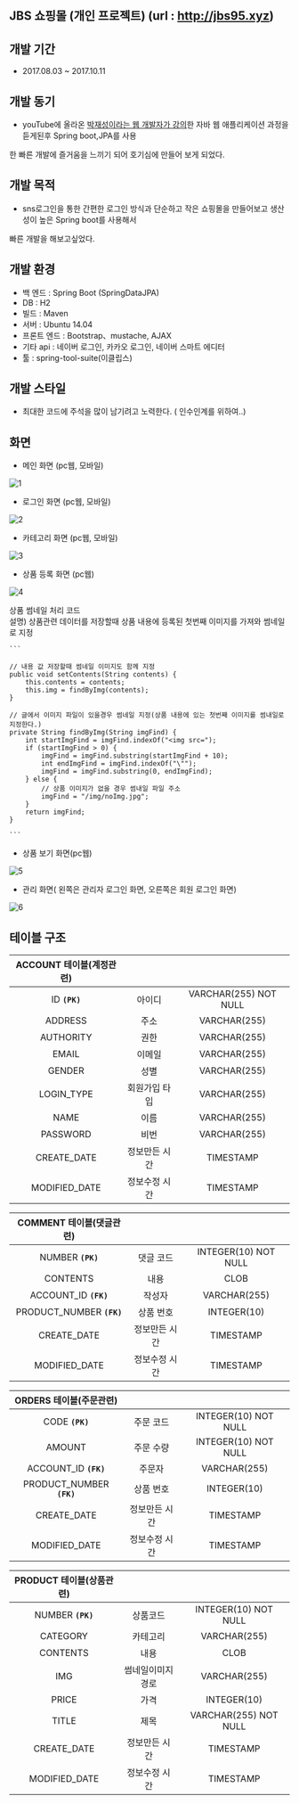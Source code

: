 

## JBS 쇼핑몰 (개인 프로젝트) (url : http://jbs95.xyz)

## 개발 기간 
* 2017.08.03 ~ 2017.10.11

## 개발 동기 
* youTube에 올라온 [박재성이라는 웹 개발자가 강의]( https://www.youtube.com/watch?v=JUKehW-c484&index=1&list=PLqaSEyuwXkSppQAjwjXZgKkjWbFoUdNXC)한 자바 웹 애플리케이션 과정을 듣게된후 Spring boot,JPA를 사용

한 빠른 개발에 즐거움을 느끼기 되어 호기심에 만들어 보게 되었다.

## 개발 목적 
* sns로그인을 통한 간편한 로그인 방식과 단순하고 작은 쇼핑몰을 만들어보고 생산성이 높은 Spring boot를 사용해서 

빠른 개발을 해보고싶었다.

## 개발 환경
* 백 엔드 : Spring Boot (SpringDataJPA)
* DB 	 : H2 
* 빌드	 : Maven
* 서버	 : Ubuntu 14.04
* 프론트 엔드 : Bootstrap、mustache, AJAX
* 기타 api : 네이버 로그인, 카카오 로그인, 네이버 스마트 에디터
* 툴 : spring-tool-suite(이클립스)

## 개발 스타일
* 최대한 코드에 주석을 많이 남기려고 노력한다. ( 인수인계를 위하여..)

## 화면
* 메인 화면 (pc웹, 모바일)

![1](http://postfiles12.naver.net/MjAxNzEwMTZfMTc0/MDAxNTA4MTYzMjc5NzY2.6ou7zFsyVdgboL4GD5HImyq8BCTrftIq9e3xsnlBj9Ag.6FNabfqnDIjYDY0-enzVZmRtvVSESI7VAQpJeJ3X92og.JPEG.awef5643f/1.1.JPG?type=w1)

* 로그인 화면 (pc웹, 모바일)

![2](http://postfiles13.naver.net/MjAxNzEwMTZfNiAg/MDAxNTA4MTYzMjgwMDAx.HuNY_-ktHg6LTj1UX1RBXOYqysIZXKoks652qys92kwg.4ueUNZnl_3cktqcZd20XCJmyESgmCb3QLP3qpEuINtMg.JPEG.awef5643f/3.JPG?type=w1)

* 카테고리 화면 (pc웹, 모바일)

![3](http://postfiles5.naver.net/MjAxNzEwMTZfNjIg/MDAxNTA4MTY1NzYyMjY4.W1u1Yy5bXYDA0yiFKF0evUEghH2bqPc7Vtkwxb_Su5Ig.pvL-_Ap3ceSoxduYh7NUEmkmFu032cbgEtSSOaClwGYg.JPEG.awef5643f/5.JPG?type=w1)


* 상품 등록 화면 (pc웹)

![4](http://postfiles12.naver.net/MjAxNzEwMTZfMyAg/MDAxNTA4MTY1NzYyNDI1.62pHtIDz-ehGeVWdOdL7UkkURuED-UZx759xye3WE30g.NEgCKIc8flGPVVSe7NUdNOD8r8I5wJLU-Ays4j5kACcg.JPEG.awef5643f/8.JPG?type=w1)


상품 썸네일 처리 코드  
 설명) 상품관련 데이터를 저장할때 상품 내용에 등록된 첫번째 이미지를 가져와 썸네일로 지정

	```

	// 내용 값 저장할때 썸네일 이미지도 함께 지정
	public void setContents(String contents) {
		this.contents = contents;
		this.img = findByImg(contents);
	}

	// 글에서 이미지 파일이 있을경우 썸네일 지정(상품 내용에 있는 첫번째 이미지를 썸내일로 지정한다.)
	private String findByImg(String imgFind) {
		int startImgFind = imgFind.indexOf("<img src=");
		if (startImgFind > 0) {
			imgFind = imgFind.substring(startImgFind + 10);
			int endImgFind = imgFind.indexOf("\"");
			imgFind = imgFind.substring(0, endImgFind);
		} else {
			// 상품 이미지가 없을 경우 썸내일 파일 주소
			imgFind = "/img/noImg.jpg";
		}
		return imgFind;
	}

	```

* 상품 보기 화면(pc웹)

![5](http://postfiles12.naver.net/MjAxNzEwMTZfMTkx/MDAxNTA4MTY1NzYyNjA4.9IjltBhHkxj4KykBfjsqz8EGX67-87S9sE17ZI9b6ukg.p4kwwatNANw2aVsj1JUzqpBWL5Csw1asL2DYH_ZUuTUg.JPEG.awef5643f/9.JPG?type=w1)

* 관리 화면( 왼쪽은 관리자 로그인 화면, 오른쪽은 회원 로그인 화면)

![6](http://postfiles9.naver.net/MjAxNzEwMTZfNjMg/MDAxNTA4MTY1NzYyODAw.j8J8GEA73zF13kFbjVsd6ECXS0M9XRPBpxNDDuCwo14g.OxRWexcUOTbWmgpqi3XLFbOefnUvrvJBbQabCc2LUE8g.JPEG.awef5643f/10.JPG?type=w1)

## 테이블 구조
| ACCOUNT 테이블(계정관련)|||
| :-----: | :-: |:-: |
| ID **`(PK)`**	|아이디		|VARCHAR(255) NOT NULL	|
| ADDRESS	|주소		|VARCHAR(255)		|
| AUTHORITY	|권한		|VARCHAR(255)		|
| EMAIL		|이메일		|VARCHAR(255)		|
| GENDER	|성별		|VARCHAR(255)		|
| LOGIN_TYPE	|회원가입 타입	|VARCHAR(255)		|
| NAME		|이름		|VARCHAR(255)		|
| PASSWORD	|비번		|VARCHAR(255)		|
| CREATE_DATE	|정보만든 시간	|TIMESTAMP	|
| MODIFIED_DATE	|정보수정 시간	|TIMESTAMP	|

| COMMENT 테이블(댓글관련)|||
| :-----: | :-: |:-: |
| NUMBER **`(PK)`**	|댓글 코드	| INTEGER(10) NOT NULL	|
| CONTENTS	|내용		| CLOB	|
| ACCOUNT_ID **`(FK)`**|작성자		| VARCHAR(255)		|
| PRODUCT_NUMBER **`(FK)`**|상품 번호	| INTEGER(10)		|
| CREATE_DATE	|정보만든 시간	|TIMESTAMP	|
| MODIFIED_DATE	|정보수정 시간	|TIMESTAMP	|

| ORDERS 테이블(주문관련)|||
| :-----: | :-: |:-: |
| CODE **`(PK)`**	|주문 코드	| INTEGER(10) NOT NULL	|
| AMOUNT	|주문 수량	| INTEGER(10) NOT NULL	|
| ACCOUNT_ID **`(FK)`**|주문자		| VARCHAR(255)		|
| PRODUCT_NUMBER **`(FK)`**|상품 번호	| INTEGER(10)	|
| CREATE_DATE	|정보만든 시간	|TIMESTAMP	|
| MODIFIED_DATE	|정보수정 시간	|TIMESTAMP	|


| PRODUCT 테이블(상품관련)|||
| :-----: | :-: |:-: |
| NUMBER **`(PK)`**	|상품코드		| INTEGER(10) NOT NULL	|
| CATEGORY	|카테고리		| VARCHAR(255)		|
| CONTENTS	|내용			| CLOB	|
| IMG		|썸네일이미지경로	| VARCHAR(255)		|
| PRICE		|가격			| INTEGER(10)		|
| TITLE		|제목			| VARCHAR(255) NOT NULL	|
| CREATE_DATE	|정보만든 시간		|TIMESTAMP	|
| MODIFIED_DATE	|정보수정 시간		|TIMESTAMP	|
